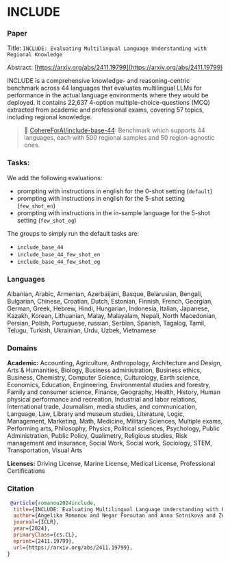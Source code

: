 # INCLUDE

### Paper

Title: `INCLUDE: Evaluating Multilingual Language Understanding with Regional Knowledge`

Abstract: [https://arxiv.org/abs/2411.19799](https://arxiv.org/abs/2411.19799)

INCLUDE is a comprehensive knowledge- and reasoning-centric benchmark across 44 languages that evaluates multilingual LLMs for performance in the actual language environments where they would be deployed. It contains 22,637 4-option multiple-choice-questions (MCQ) extracted from academic and professional exams, covering 57 topics, including regional knowledge.

> 🤗 [CohereForAI/include-base-44](https://huggingface.co/datasets/CohereForAI/include-base-44): Benchmark which supports 44 languages, each with 500 regional samples and 50 region-agnostic ones.


### Tasks:
We add the following evaluations:
- prompting with instructions in english for the 0-shot setting (`default`)
- prompting with instructions in english for the 5-shot setting (`few_shot_en`)
- prompting with instructions in the in-sample language for the 5-shot setting (`few_shot_og`)

The groups to simply run the default tasks are:
- `include_base_44`
- `include_base_44_few_shot_en`
- `include_base_44_few_shot_og`

### Languages

Albanian, Arabic, Armenian, Azerbaijani, Basque, Belarusian, Bengali, Bulgarian, Chinese, Croatian, Dutch, Estonian, Finnish, French, Georgian, German, Greek, Hebrew, Hindi, Hungarian, Indonesia, Italian, Japanese, Kazakh, Korean, Lithuanian, Malay, Malayalam, Nepali, North Macedonian, Persian, Polish, Portuguese, russian, Serbian, Spanish, Tagalog, Tamil, Telugu, Turkish, Ukrainian, Urdu, Uzbek, Vietnamese


### Domains

**Academic:** Accounting, Agriculture, Anthropology, Architecture and Design, Arts & Humanities, Biology, Business administration, Business ethics, Business, Chemistry, Computer Science, Culturology, Earth science, Economics, Education, Engineering, Environmental studies and forestry, Family and consumer science, Finance, Geography, Health, History, Human physical performance and recreation, Industrial and labor relations, International trade, Journalism, media studies, and communication, Language, Law, Library and museum studies, Literature, Logic, Management, Marketing, Math, Medicine, Military Sciences, Multiple exams, Performing arts, Philosophy, Physics, Political sciences, Psychology, Public Administration, Public Policy, Qualimetry, Religious studies, Risk management and insurance, Social Work, Social work, Sociology, STEM, Transportation, Visual Arts

**Licenses:** Driving License, Marine License, Medical License, Professional Certifications


### Citation

```bibtex
 @article{romanou2024include,
  title={INCLUDE: Evaluating Multilingual Language Understanding with Regional Knowledge},
  author={Angelika Romanou and Negar Foroutan and Anna Sotnikova and Zeming Chen and Sree Harsha Nelaturu and Shivalika Singh and Rishabh Maheshwary and Micol Altomare and Mohamed A Haggag and Imanol Schlag and Marzieh Fadaee and Sara Hooker and Antoine Bosselut and others},
  journal={ICLR},
  year={2024},
  primaryClass={cs.CL},
  eprint={2411.19799},
  url={https://arxiv.org/abs/2411.19799},
}
```
